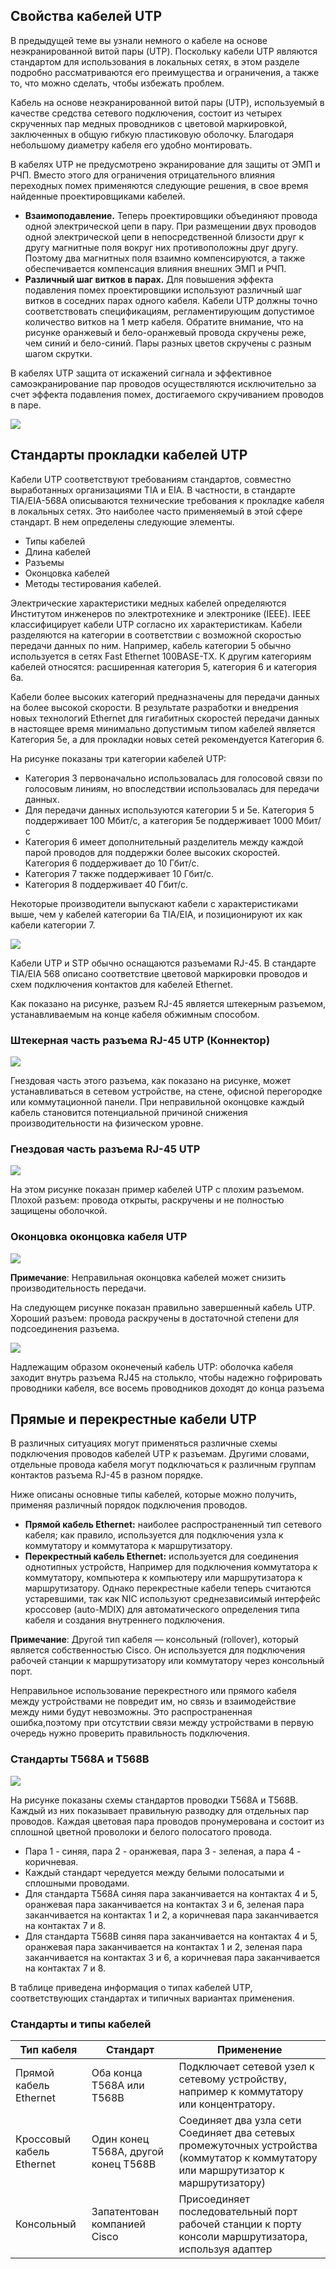 <!-- verified: agorbachev 03.05.2022 -->

<!-- 4.4.1 -->
## Свойства кабелей UTP

В предыдущей теме вы узнали немного о кабеле на основе неэкранированной витой пары (UTP). Поскольку кабели UTP являются стандартом для использования в локальных сетях, в этом разделе подробно рассматриваются его преимущества и ограничения, а также то, что можно сделать, чтобы избежать проблем.

Кабель на основе неэкранированной витой пары (UTP), используемый в качестве средства сетевого подключения, состоит из четырех скрученных пар медных проводников с цветовой маркировкой, заключенных в общую гибкую пластиковую оболочку. Благодаря небольшому диаметру кабеля его удобно монтировать.

В кабелях UTP не предусмотрено экранирование для защиты от ЭМП и РЧП. Вместо этого для ограничения отрицательного влияния переходных помех применяются следующие решения, в свое время найденные проектировщиками кабелей.

* **Взаимоподавление.**  Теперь проектировщики объединяют провода одной электрической цепи в пару. При размещении двух проводов одной электрической цепи в непосредственной близости друг к другу магнитные поля вокруг них противоположны друг другу. Поэтому два магнитных поля взаимно компенсируются, а также обеспечивается компенсация влияния внешних ЭМП и РЧП.
* **Различный шаг витков в парах.**  Для повышения эффекта подавления помех проектировщики используют различный шаг витков в соседних парах одного кабеля. Кабели UTP должны точно соответствовать спецификациям, регламентирующим допустимое количество витков на 1 метр кабеля. Обратите внимание, что на рисунке оранжевый и бело-оранжевый провода скручены реже, чем синий и бело-синий. Пары разных цветов скручены с разным шагом скрутки.

В кабелях UTP защита от искажений сигнала и эффективное самоэкранирование пар проводов осуществляются исключительно за счет эффекта подавления помех, достигаемого скручиванием проводов в паре.

![](./assets/4.4.1.jpg)

<!-- 4.4.2 -->
## Стандарты прокладки кабелей UTP

Кабели UTP соответствуют требованиям стандартов, совместно выработанных организациями TIA и EIA. В частности, в стандарте TIA/EIA-568A описываются технические требования к прокладке кабеля в локальных сетях. Это наиболее часто применяемый в этой сфере стандарт. В нем определены следующие элементы.

- Типы кабелей
- Длина кабелей
- Разъемы
- Оконцовка кабелей
- Методы тестирования кабелей.

Электрические характеристики медных кабелей определяются Институтом инженеров по электротехнике и электронике (IEEE). IEEE классифицирует кабели UTP согласно их характеристикам. Кабели разделяются на категории в соответствии с возможной скоростью передачи данных по ним. Например, кабель категории 5 обычно используется в сетях Fast Ethernet 100BASE-TX. К другим категориям кабелей относятся: расширенная категория 5, категория 6 и категория 6а.

Кабели более высоких категорий предназначены для передачи данных на более высокой скорости. В результате разработки и внедрения новых технологий Ethernet для гигабитных скоростей передачи данных в настоящее время минимально допустимым типом кабелей является Категория 5e, а для прокладки новых сетей рекомендуется Категория 6.

На рисунке показаны три категории кабелей UTP:

- Категория 3 первоначально использовалась для голосовой связи по голосовым линиям, но впоследствии использовалась для передачи данных.
- Для передачи данных используются категории 5 и 5e. Категория 5 поддерживает 100 Мбит/с, а категория 5e поддерживает 1000 Мбит/с
- Категория 6 имеет дополнительный разделитель между каждой парой проводов для поддержки более высоких скоростей. Категория 6 поддерживает до 10 Гбит/с.
- Категория 7 также поддерживает 10 Гбит/с.
- Категория 8 поддерживает 40 Гбит/с.

Некоторые производители выпускают кабели с характеристиками выше, чем у кабелей категории 6a TIA/EIA, и позиционируют их как кабели категории 7.


![](./assets/4.4.2-1.png)
<!-- /courses/itn-dl/aeece082-34fa-11eb-ad9a-f74babed41a6/af204c90-34fa-11eb-ad9a-f74babed41a6/assets/2dd9d643-1c25-11ea-81a0-ffc2c49b96bc.svg -->

Кабели UTP и STP обычно оснащаются разъемами RJ-45. В стандарте TIA/EIA 568 описано соответствие цветовой маркировки проводов и схем подключения контактов для кабелей Ethernet.

Как показано на рисунке, разъем RJ-45 является штекерным разъемом, устанавливаемым на конце кабеля обжимным способом.

### Штекерная часть разъема RJ-45 UTP (Коннектор)

![](./assets/4.4.2-2.png)
<!-- /courses/itn-dl/aeece082-34fa-11eb-ad9a-f74babed41a6/af204c90-34fa-11eb-ad9a-f74babed41a6/assets/2dd9fd57-1c25-11ea-81a0-ffc2c49b96bc.svg -->

Гнездовая часть этого разъема, как показано на рисунке, может устанавливаться в сетевом устройстве, на стене, офисной перегородке или коммутационной панели. При неправильной оконцовке каждый кабель становится потенциальной причиной снижения производительности на физическом уровне.

### Гнездовая часть разъема RJ-45 UTP

![](./assets/4.4.2-3.png)
<!-- /courses/itn-dl/aeece082-34fa-11eb-ad9a-f74babed41a6/af204c90-34fa-11eb-ad9a-f74babed41a6/assets/2dda2466-1c25-11ea-81a0-ffc2c49b96bc.svg -->

На этом рисунке показан пример кабелей UTP с плохим разъемом. Плохой разъем: провода открыты, раскручены и не полностью защищены оболочкой.

### Оконцовка оконцовка кабеля UTP

![](./assets/4.4.2-4.png)
<!-- /courses/itn-dl/aeece082-34fa-11eb-ad9a-f74babed41a6/af204c90-34fa-11eb-ad9a-f74babed41a6/assets/2dda4b74-1c25-11ea-81a0-ffc2c49b96bc.svg -->

**Примечание**: Неправильная оконцовка кабелей может снизить производительность передачи.

На следующем рисунке показан правильно завершенный кабель UTP. Хороший разъем: провода раскручены в достаточной степени для подсоединения разъема.

![](./assets/4.4.2-5.png)
<!-- /courses/itn-dl/aeece082-34fa-11eb-ad9a-f74babed41a6/af204c90-34fa-11eb-ad9a-f74babed41a6/assets/2dda7282-1c25-11ea-81a0-ffc2c49b96bc.svg -->

Надлежащим образом оконеченый кабель UTP: оболочка кабеля заходит внутрь разъема RJ45 на столькло, чтобы надежно гофрировать проводники кабеля, все восемь проводников доходят до конца разъема

<!-- 4.4.3 -->
## Прямые и перекрестные кабели UTP

В различных ситуациях могут применяться различные схемы подключения проводов кабелей UTP к разъемам. Другими словами, отдельные провода кабеля могут подключаться к различным группам контактов разъема RJ-45 в разном порядке.

Ниже описаны основные типы кабелей, которые можно получить, применяя различный порядок подключения проводов.

* **Прямой кабель Ethernet:**  наиболее распространенный тип сетевого кабеля; как правило, используется для подключения узла к коммутатору и коммутатора к маршрутизатору.
* **Перекрестный кабель Ethernet:**  используется для соединения однотипных устройств, Например для подключения коммутатора к коммутатору, компьютера к компьютеру или маршрутизатора к маршрутизатору. Однако перекрестные кабели теперь считаются устаревшими, так как NIC используют среднезависимый интерфейс кроссовер (auto-MDIX) для автоматического определения типа кабеля и создания внутреннего подключения.

**Примечание**: Другой тип кабеля — консольный (rollover), который является собственностью Cisco. Он используется для подключения рабочей станции к маршрутизатору или коммутатору через консольный порт.

Неправильное использование перекрестного или прямого кабеля между устройствами не повредит им, но связь и взаимодействие между ними будут невозможны. Это распространенная ошибка,поэтому при отсутствии связи между устройствами в первую очередь нужно проверить правильность подключения.

### Стандарты T568A и T568B

![](./assets/4.4.3.png)
<!-- /courses/itn-dl/aeece082-34fa-11eb-ad9a-f74babed41a6/af204c90-34fa-11eb-ad9a-f74babed41a6/assets/2dda9993-1c25-11ea-81a0-ffc2c49b96bc.svg -->


На рисунке показаны схемы стандартов проводки T568A и T568B. Каждый из них показывает правильную разводку для отдельных пар проводов. Каждая цветовая пара проводов пронумерована и состоит из сплошной цветной проволоки и белого полосатого провода. 

* Пара 1 - синяя, пара 2 - оранжевая, пара 3 - зеленая, а пара 4 - коричневая. 
* Каждый стандарт чередуется между белыми полосатыми и сплошными проводами. 
* Для стандарта T568A синяя пара заканчивается на контактах 4 и 5, оранжевая пара заканчивается на контактах 3 и 6, зеленая пара заканчивается на контактах 1 и 2, а коричневая пара заканчивается на контактах 7 и 8. 
* Для стандарта T568B синяя пара заканчивается на контактах 4 и 5, оранжевая пара заканчивается на контактах 1 и 2, зеленая пара заканчивается на контактах 3 и 6, а коричневая пара заканчивается на контактах 7 и 8. 

В таблице приведена информация о типах кабелей UTP, соответствующих стандартах и типичных вариантах применения.

### Стандарты и типы кабелей

| Тип кабеля | Стандарт | Применение |
| --- | --- | --- |
| Прямой кабель Ethernet | Оба конца T568A или T568B | Подключает сетевой узел к сетевому устройству, например к коммутатору или концентратору. |
| Кроссовый кабель Ethernet | Один конец T568A, другой конец T568B | Соединяет два узла сети Соединяет два сетевых промежуточных устройства (коммутатор к коммутатору или маршрутизатор к маршрутизатору) |
| Консольный | Запатентован компанией Cisco | Присоединяет последовательный порт рабочей станции к порту консоли маршрутизатора, используя адаптер |



<!-- 4.4.4 -->
<!--  Упражнение. Схемы подключения кабельных контактов -->



